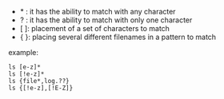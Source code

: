

-  \* : it has the ability to match with any character
-  ? : it has the ability to match with only one character
-  [ ]: placement of a set of characters to match
-  { }: placing several different filenames in a pattern to match

  example:
```
ls [e-z]*
ls [!e-z]* 
ls {file*,log.??}
ls {[!e-z],[!E-Z]}
```

  
